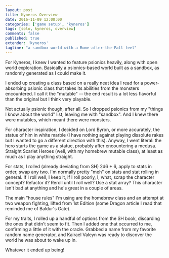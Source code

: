 ```yaml
---
layout: post
title: Kyneros Overview
date: 2016-11-09 12:00:00  
categories: ['game setup', 'kyneros']
tags: [solo, kyneros, overview]
comments: false
published: true
extender: 'kyneros'
tagline: "a sandbox world with a Rome-after-the-Fall feel"
---
```


For Kyneros, I knew I wanted to feature psionics heavily, along with open world exploration.  Basically a psionics-based world built as a sandbox, as randomly generated as I could make it.

<!--more-->

I ended up creating a class based on a really neat idea I read for a power-absorbing psionic class that takes its abilities from the monsters encountered. I call it the "mutable" -- the end result is a lot less flavorful than the original but I think very playable.

Not actually psionic though, after all. So I dropped psionics from my "things I know about the world" list, leaving me with "sandbox". And I knew there were mutables, which meant there were monsters.

For character inspiration, I decided on Lord Byron, or more accurately, the statue of him in white marble (I have nothing against playing dissolute rakes but I wanted to go a different direction with this). Anyway, I went literal: the hero starts the game as a statue, probably after encountering a medusa. Straight Scarlet Heroes (well, with my homebrew mutable class), at least as much as I play anything straight.

For stats, I rolled (already deviating from SH) 2d6 + 6, apply to stats in order, swap any two. I'm normally pretty "meh" on stats and stat rolling in general. If I roll well, I keep it, if I roll poorly, I, what, scrap the character concept? Refactor it? Reroll until I roll well? Use a stat array? This character isn't bad at anything and he's great in a couple of areas.

The main "house rules" I'm using are the homebrew class and an attempt at two weapon fighting, lifted from 1st Edition (some Dragon article I read that reminded me of Baldur's Gate).

For my traits, I rolled up a handful of options from the SH book, discarding the ones that didn't seem to fit. Then I added one that occurred to me, confirming a little of it with the oracle. Grabbed a name from my favorite random name generator, and Kairael Valeyn was ready to discover the world he was about to wake up in.

Whatever it ended up being!

